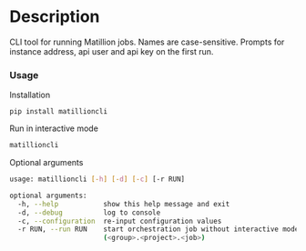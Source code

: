 # Description
CLI tool for running Matillion jobs. Names are case-sensitive. Prompts for instance address, api user and api key on the first run.

### Usage
Installation
```
pip install matillioncli
```

Run in interactive mode
```sh
matillioncli
```

Optional arguments
```sh
usage: matillioncli [-h] [-d] [-c] [-r RUN]

optional arguments:
  -h, --help           show this help message and exit
  -d, --debug          log to console
  -c, --configuration  re-input configuration values
  -r RUN, --run RUN    start orchestration job without interactive mode
                       (<group>.<project>.<job>)
```